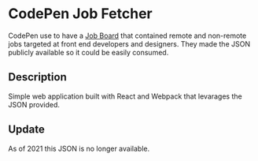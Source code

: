 # CodePen Job Fetcher
CodePen use to have a [Job Board](https://css-tricks.com/codepen-job-board/) that contained remote and non-remote jobs targeted at front end developers and designers. They made the JSON publicly available so it could be easily consumed.


## Description
Simple web application built with React and Webpack that levarages the JSON provided.


## Update
As of 2021 this JSON is no longer available.

